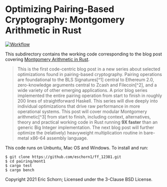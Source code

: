 # Optimizing Pairing-Based Cryptography: Montgomery Arithmetic in Rust

[![Workflow](https://github.com/nccgroup/ScoutSuite/workflows/CI%20Workflow/badge.svg)](https://github.com/nccgroup/ScoutSuite/actions)


This subdirectory contains the working code corresponding to the blog
post covering [Montgomery Arithmetic in
Rust](https://research.nccgroup.com/2020/08/13/pairing-over-bls12-381-part-3-pairing/).

> This is the first code-centric blog post in a new series about selected optimizations found in pairing-based cryptography. Pairing operations are foundational to the BLS Signatures[^1] central to Ethereum 2.0, zero-knowledge arguments central to Zcash and Filecoin[^2], and a wide variety of other emerging applications. A prior blog series implemented the entire pairing operation from start to finish in roughly 200 lines of straightforward Haskell. This series will dive deeply into individual optimizations that drive raw performance in more operational systems. This post will cover modular Montgomery arithmetic[^3] from start to finish, including context, alternatives, theory and practical working code in Rust running **9X faster** than an generic Big Integer implementation. The next blog post will further optimize the (relatively) heavyweight multiplication routine in bare-metal x86-64 assembly language.

This code runs on Unbuntu, Mac OS and Windows. To install and run:

~~~
$ git clone https://github.com/eschorn1/ff_12381.git
$ cd pairing/mont1
$ cargo test
$ cargo bench
~~~

Copyright 2021 Eric Schorn; Licensed under the 3-Clause BSD License.
